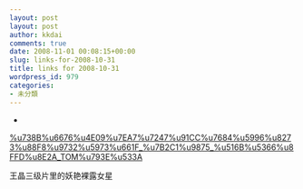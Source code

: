 ```yaml
---
layout: post
layout: post
author: kkdai
comments: true
date: 2008-11-01 00:08:15+00:00
slug: links-for-2008-10-31
title: links for 2008-10-31
wordpress_id: 979
categories:
- 未分類
---
```


  * 
                

[%u738B%u6676%u4E09%u7EA7%u7247%u91CC%u7684%u5996%u8273%u88F8%u9732%u5973%u661F_%u7B2C1%u9875_%u516B%u5366%u8FFD%u8E2A_TOM%u793E%u533A](http://club.yule.tom.com/item_156_399060_0_1.html)


                

王晶三级片里的妖艳裸露女星



            
